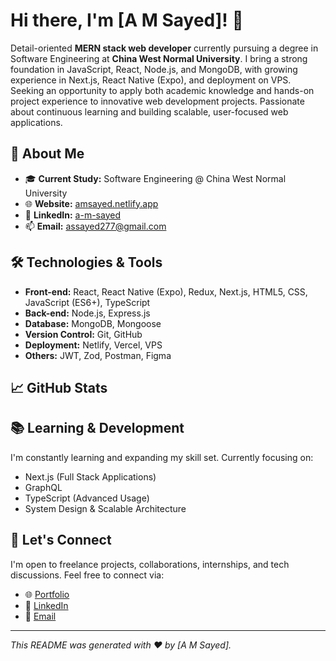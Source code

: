 # Hi there, I'm [A M Sayed]! 👋

Detail-oriented **MERN stack web developer** currently pursuing a degree in Software Engineering at **China West Normal University**. I bring a strong foundation in JavaScript, React, Node.js, and MongoDB, with growing experience in Next.js, React Native (Expo), and deployment on VPS. Seeking an opportunity to apply both academic knowledge and hands-on project experience to innovative web development projects. Passionate about continuous learning and building scalable, user-focused web applications.

## 🚀 About Me

- 🎓 **Current Study:** Software Engineering @ China West Normal University
- 🌐 **Website:** [amsayed.netlify.app](https://amsayed.netlify.app/)
- 💼 **LinkedIn:** [a-m-sayed](https://www.linkedin.com/in/a-m-sayed)
- 📫 **Email:** assayed277@gmail.com

## 🛠️ Technologies & Tools

- **Front-end:** React, React Native (Expo), Redux, Next.js, HTML5, CSS, JavaScript (ES6+), TypeScript
- **Back-end:** Node.js, Express.js
- **Database:** MongoDB, Mongoose
- **Version Control:** Git, GitHub
- **Deployment:** Netlify, Vercel, VPS
- **Others:** JWT, Zod, Postman, Figma

## 📈 GitHub Stats

<!-- ![A M Sayed's GitHub stats](https://github-readme-stats.vercel.app/api?username=yourusername&show_icons=true&theme=radical)
![Top Languages](https://github-readme-stats.vercel.app/api/top-langs/?username=yourusername&layout=compact&theme=radical) -->

## 📚 Learning & Development

I'm constantly learning and expanding my skill set. Currently focusing on:
- Next.js (Full Stack Applications)
- GraphQL
- TypeScript (Advanced Usage)
- System Design & Scalable Architecture

## 🤝 Let's Connect

I'm open to freelance projects, collaborations, internships, and tech discussions. Feel free to connect via:
- 🌐 [Portfolio](https://amsayed.netlify.app/)
- 💼 [LinkedIn](https://www.linkedin.com/in/a-m-sayed)
- 📧 [Email](mailto:assayed277@gmail.com)

---

*This README was generated with ❤️ by [A M Sayed].*
